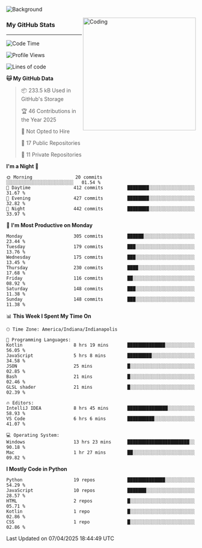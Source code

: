 ![Background](https://github.com/Nguyen-Noah/Nguyen-Noah/assets/112649680/f5d2296f-0508-400c-abcf-47c085708a2a)

<img align="right" alt="Coding" width="300" src="https://cdn.dribbble.com/users/1277312/screenshots/14733298/media/39b1045e593737587dd60e42c8422d1f.gif" >

### My GitHub Stats
---
<!--START_SECTION:waka-->
![Code Time](http://img.shields.io/badge/Code%20Time-495%20hrs%2023%20mins-blue)

![Profile Views](http://img.shields.io/badge/Profile%20Views-0-blue)

![Lines of code](https://img.shields.io/badge/From%20Hello%20World%20I%27ve%20Written-14.1%20million%20lines%20of%20code-blue)

**🐱 My GitHub Data** 

> 📦 233.5 kB Used in GitHub's Storage 
 > 
> 🏆 46 Contributions in the Year 2025
 > 
> 🚫 Not Opted to Hire
 > 
> 📜 17 Public Repositories 
 > 
> 🔑 11 Private Repositories 
 > 
**I'm a Night 🦉** 

```text
🌞 Morning                20 commits          ░░░░░░░░░░░░░░░░░░░░░░░░░   01.54 % 
🌆 Daytime                412 commits         ████████░░░░░░░░░░░░░░░░░   31.67 % 
🌃 Evening                427 commits         ████████░░░░░░░░░░░░░░░░░   32.82 % 
🌙 Night                  442 commits         ████████░░░░░░░░░░░░░░░░░   33.97 % 
```
📅 **I'm Most Productive on Monday** 

```text
Monday                   305 commits         ██████░░░░░░░░░░░░░░░░░░░   23.44 % 
Tuesday                  179 commits         ███░░░░░░░░░░░░░░░░░░░░░░   13.76 % 
Wednesday                175 commits         ███░░░░░░░░░░░░░░░░░░░░░░   13.45 % 
Thursday                 230 commits         ████░░░░░░░░░░░░░░░░░░░░░   17.68 % 
Friday                   116 commits         ██░░░░░░░░░░░░░░░░░░░░░░░   08.92 % 
Saturday                 148 commits         ███░░░░░░░░░░░░░░░░░░░░░░   11.38 % 
Sunday                   148 commits         ███░░░░░░░░░░░░░░░░░░░░░░   11.38 % 
```


📊 **This Week I Spent My Time On** 

```text
🕑︎ Time Zone: America/Indiana/Indianapolis

💬 Programming Languages: 
Kotlin                   8 hrs 19 mins       ██████████████░░░░░░░░░░░   56.05 % 
JavaScript               5 hrs 8 mins        █████████░░░░░░░░░░░░░░░░   34.58 % 
JSON                     25 mins             █░░░░░░░░░░░░░░░░░░░░░░░░   02.85 % 
Bash                     21 mins             █░░░░░░░░░░░░░░░░░░░░░░░░   02.46 % 
GLSL shader              21 mins             █░░░░░░░░░░░░░░░░░░░░░░░░   02.39 % 

🔥 Editors: 
IntelliJ IDEA            8 hrs 45 mins       ███████████████░░░░░░░░░░   58.93 % 
VS Code                  6 hrs 6 mins        ██████████░░░░░░░░░░░░░░░   41.07 % 

💻 Operating System: 
Windows                  13 hrs 23 mins      ███████████████████████░░   90.18 % 
Mac                      1 hr 27 mins        ██░░░░░░░░░░░░░░░░░░░░░░░   09.82 % 
```

**I Mostly Code in Python** 

```text
Python                   19 repos            ██████████████░░░░░░░░░░░   54.29 % 
JavaScript               10 repos            ███████░░░░░░░░░░░░░░░░░░   28.57 % 
HTML                     2 repos             █░░░░░░░░░░░░░░░░░░░░░░░░   05.71 % 
Kotlin                   1 repo              █░░░░░░░░░░░░░░░░░░░░░░░░   02.86 % 
CSS                      1 repo              █░░░░░░░░░░░░░░░░░░░░░░░░   02.86 % 
```




 Last Updated on 07/04/2025 18:44:49 UTC
<!--END_SECTION:waka-->

<!--
**Nguyen-Noah/Nguyen-Noah** is a ✨ _special_ ✨ repository because its `README.md` (this file) appears on your GitHub profile.

Here are some ideas to get you started:

- 🔭 I’m currently working on ...
- 🌱 I’m currently learning ...
- 👯 I’m looking to collaborate on ...
- 🤔 I’m looking for help with ...
- 💬 Ask me about ...
- 📫 How to reach me: ...
- 😄 Pronouns: ...
- ⚡ Fun fact: ...
-->
